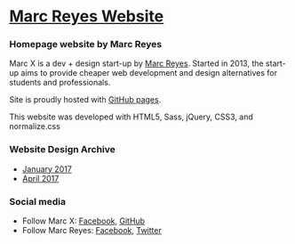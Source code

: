 # [Marc Reyes Website](https://marcreyes.ph)

### Homepage website by Marc Reyes

Marc X is a dev + design start-up by [Marc Reyes](https://www.facebook.com/marcxph). Started in 2013, the start-up aims to provide cheaper web development and design alternatives for students and professionals.

Site is proudly hosted with [GitHub pages](https://pages.github.com/).

This website was developed with HTML5, Sass, jQuery, CSS3, and normalize.css

### Website Design Archive
* [January 2017](https://marcreyesph.github.io/www-marcreyes-me/archive/Jan-2017/)
* [April 2017](https://marcreyesph.github.io/www-marcreyes-me/)

### Social media

* Follow Marc X: [Facebook](https://facebook.com/marcreyesph), [GitHub](https://github.com/marcreyesph)
* Follow Marc Reyes: [Facebook](https://facebook.com/marcxph), [Twitter](https://twitter.com/marcreyesph)
